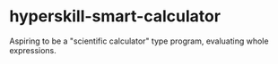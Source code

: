 # hyperskill-smart-calculator
Aspiring to be a "scientific calculator" type program, evaluating whole expressions.
